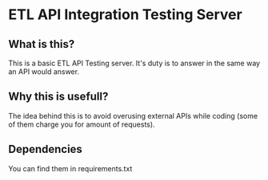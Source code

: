 # ETL API Integration Testing Server

## What is this?
This is a basic ETL API Testing server. It's duty is to answer in the same way an API would answer.

## Why this is usefull?
The idea behind this is to avoid overusing external APIs while coding (some of them charge you for amount of requests).

## Dependencies
You can find them in requirements.txt
